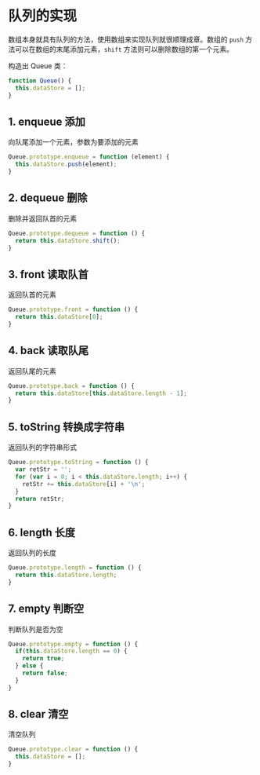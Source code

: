 # 队列的实现

数组本身就具有队列的方法，使用数组来实现队列就很顺理成章。数组的 `push` 方法可以在数组的末尾添加元素，`shift` 方法则可以删除数组的第一个元素。

构造出 Queue 类：

```javascript
function Queue() {
  this.dataStore = [];
}
```

## 1. enqueue 添加

向队尾添加一个元素，参数为要添加的元素

```javascript
Queue.prototype.enqueue = function (element) {
  this.dataStore.push(element);
}
```

## 2. dequeue 删除

删除并返回队首的元素

```javascript
Queue.prototype.dequeue = function () {
  return this.dataStore.shift();
}
```

## 3. front 读取队首

返回队首的元素

```javascript
Queue.prototype.front = function () {
  return this.dataStore[0];
}
```

## 4. back 读取队尾

返回队尾的元素

```javascript
Queue.prototype.back = function () {
  return this.dataStore[this.dataStore.length - 1];
}
```

## 5. toString 转换成字符串

返回队列的字符串形式

```javascript
Queue.prototype.toString = function () {
  var retStr = '';
  for (var i = 0; i < this.dataStore.length; i++) {
    retStr += this.dataStore[i] + '\n';
  }
  return retStr;
}
```

## 6. length 长度

返回队列的长度

```javascript
Queue.prototype.length = function () {
  return this.dataStore.length;
}
```

## 7. empty 判断空

判断队列是否为空

```javascript
Queue.prototype.empty = function () {
  if(this.dataStore.length == 0) {
    return true;
  } else {
    return false;
  }
}
```

## 8. clear 清空

清空队列

```javascript
Queue.prototype.clear = function () {
  this.dataStore = [];
}
```

